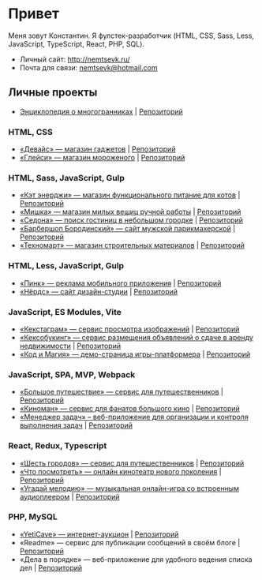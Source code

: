 # Привет

Меня зовут Константин. Я фулстек-разработчик (HTML, CSS, Sass, Less, JavaScript, TypeScript, React, PHP, SQL).

* Личный сайт: http://nemtsevk.ru/
* Почта для связи: [nemtsevk@hotmail.com](mailto:nemtsevk@hotmail.com)

## Личные проекты

* [Энциклопедия о многогранниках](https://nemtsevk.github.io/polyhedrons/) | [Репозиторий](https://github.com/NemtsevK/polyhedrons)

### HTML, CSS

* [«Девайс» — магазин гаджетов](https://nemtsevk.github.io/device/) | [Репозиторий](https://github.com/NemtsevK/device)
* [«Глейси» — магазин мороженого](https://nemtsevk.github.io/gllacy/) | [Репозиторий](https://github.com/NemtsevK/gllacy)

### HTML, Sass, JavaScript, Gulp

* [«Кэт энерджи» — магазин функционального питание для котов](https://nemtsevk.github.io/cat-energy/) | [Репозиторий](https://github.com/NemtsevK/cat-energy)
* [«Мишка» — магазин милых вещиц ручной работы](https://nemtsevk.github.io/mishka/) | [Репозиторий](https://github.com/NemtsevK/mishka)
* [«Седона» — поиск гостиниц в небольшом городке](https://nemtsevk.github.io/sedona/) | [Репозиторий](https://github.com/NemtsevK/sedona)
* [«Барбершоп Бородинский» — сайт мужской парикмахерской](https://nemtsevk.github.io/barbershop/) | [Репозиторий](https://github.com/NemtsevK/barbershop)
* [«Техномарт» — магазин строительных материалов](https://nemtsevk.github.io/technomart/) | [Репозиторий](https://github.com/NemtsevK/technomart)

### HTML, Less, JavaScript, Gulp

* [«Пинк» — реклама мобильного приложения](https://nemtsevk.github.io/pink/) | [Репозиторий](https://github.com/NemtsevK/pink)
* [«Нёрдс» — сайт дизайн-студии](https://nemtsevk.github.io/nerds/) | [Репозиторий](https://github.com/NemtsevK/nerds)

### JavaScript, ES Modules, Vite

* [«Кекстаграм» — сервис просмотра изображений](https://nemtsevk.github.io/kekstagram/) | [Репозиторий](https://github.com/NemtsevK/kekstagram)
* [«Кексобукинг» — сервис размещения объявлений о сдаче в аренду недвижимости](https://nemtsevk.github.io/keksobooking/) | [Репозиторий](https://github.com/NemtsevK/keksobooking)
* [«Код и Магия» — демо-страница игры-платформера](https://nemtsevk.github.io/code-and-magick/) | [Репозиторий](https://github.com/NemtsevK/code-and-magick)

### JavaScript, SPA, MVP, Webpack

* [«Большое путешествие» — сервис для путешественников](https://nemtsevk.github.io/big-trip/) | [Репозиторий](https://github.com/NemtsevK/big-trip)
* [«Киноман» — сервис для фанатов большого кино](https://nemtsevk.github.io/cinemaddict/) | [Репозиторий](https://github.com/NemtsevK/cinemaddict)
* [«Менеджер задач» – веб-приложение для организации и контроля выполнения задач](https://nemtsevk.github.io/taskmanager/) | [Репозиторий](https://github.com/NemtsevK/taskmanager)

### React, Redux, Typescript

* [«Шесть городов» — сервис для путешественников](https://nemtsevk.github.io/six-cities/) | [Репозиторий](https://github.com/NemtsevK/six-cities)
* [«Что посмотреть» — онлайн кинотеатр нового поколения](https://nemtsevk.github.io/what-to-watch/) | [Репозиторий](https://github.com/NemtsevK/what-to-watch)
* [«Угадай мелодию» — музыкальная онлайн-игра со встроенным аудиоплеером](https://nemtsevk.github.io/guess-melody/) | [Репозиторий](https://github.com/NemtsevK/guess-melody)

### PHP, MySQL

* [«YetiCave» — интернет-аукцион](http://nemtsevk.ru/yeticave/) | [Репозиторий](https://github.com/NemtsevK/yeticave)
* «Readme» — сервис для публикации сообщений в своём блоге | [Репозиторий](https://github.com/NemtsevK/readme)
* «Дела в порядке» — веб-приложение для удобного ведения списка дел | [Репозиторий](https://github.com/NemtsevK/doingsdone)
